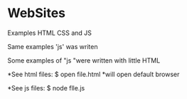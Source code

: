 WebSites
========
Examples HTML CSS and JS

Same examples 'js' was writen 

Some examples  of "js "were written with little HTML
 
*See html files:
$ open file.html
*will open default browser

*See js files:
$ node flle.js



